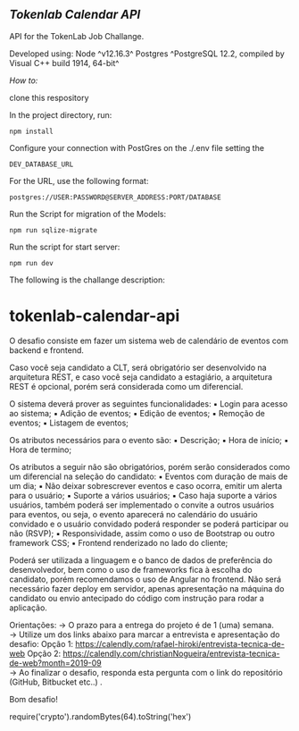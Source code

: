
***Tokenlab Calendar API***
-----------------------

API for the TokenLab Job Challange.

Developed using:
    Node ^v12.16.3^
    Postgres ^PostgreSQL 12.2, compiled by Visual C++ build 1914, 64-bit^

*How to:*

clone this respository

In the project directory, run:

    npm install

Configure your connection with PostGres on the ./.env file setting the

    DEV_DATABASE_URL

For the URL, use the following format:

    postgres://USER:PASSWORD@SERVER_ADDRESS:PORT/DATABASE

Run the Script for migration of the Models:

    npm run sqlize-migrate

Run the script for start server:

    npm run dev


The following is the challange description:

# tokenlab-calendar-api
O desafio consiste em fazer um sistema web de calendário de eventos com backend e frontend. 

Caso você seja candidato a CLT, será obrigatório ser desenvolvido na arquitetura REST, e caso você seja candidato a estagiário, a arquitetura REST é opcional, porém será considerada como um diferencial. 

O sistema deverá prover as seguintes funcionalidades: 
▪ Login para acesso ao sistema; 
▪ Adição de eventos; 
▪ Edição de eventos; 
▪ Remoção de eventos; 
▪ Listagem de eventos;  

Os atributos necessários para o evento são: 
▪ Descrição; 
▪ Hora de início; 
▪ Hora de termino;  

Os atributos a seguir não são obrigatórios, porém serão considerados como um diferencial na seleção do candidato: 
▪ Eventos com duração de mais de um dia; 
▪ Não deixar sobrescrever eventos e caso ocorra, emitir um alerta para o usuário; 
▪ Suporte a vários usuários; 
▪ Caso haja suporte a vários usuários, também poderá ser implementado o convite a outros usuários para eventos, ou seja, o evento aparecerá no calendário do usuário convidado e o usuário convidado poderá responder se poderá participar ou não (RSVP); 
▪ Responsividade, assim como o uso de Bootstrap ou outro framework CSS; 
▪ Frontend renderizado no lado do cliente;  

Poderá ser utilizada a linguagem e o banco de dados de preferência do desenvolvedor, bem como o uso de frameworks fica à escolha do candidato, porém recomendamos o uso de Angular no frontend. Não será necessário fazer deploy em servidor, apenas apresentação na máquina do candidato ou envio antecipado do código com instrução para rodar a aplicação.  

Orientações: 
-> O prazo para a entrega do projeto é de 1 (uma) semana.  
-> Utilize um dos links abaixo para marcar a entrevista e apresentação do desafio: 
Opção 1: https://calendly.com/rafael-hiroki/entrevista-tecnica-de-web 
Opção 2: https://calendly.com/christianNogueira/entrevista-tecnica-de-web?month=2019-09  
-> Ao finalizar o desafio, responda esta pergunta com o link do repositório (GitHub, Bitbucket etc..) .  

Bom desafio!


require('crypto').randomBytes(64).toString('hex')

